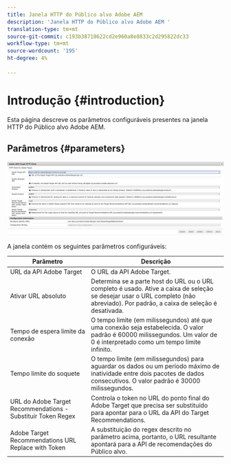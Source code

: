 ```yaml
---
title: Janela HTTP do Público alvo Adobe AEM
description: 'Janela HTTP do Público alvo Adobe AEM '
translation-type: tm+mt
source-git-commit: c193b38718622cd2e960a8e8833c2d295822dc33
workflow-type: tm+mt
source-wordcount: '195'
ht-degree: 4%

---
```



# Introdução {#introduction}

Esta página descreve os parâmetros configuráveis presentes na janela HTTP do Público alvo Adobe AEM.

## Parâmetros {#parameters}

![Público alvo HTTP](assets/httpwindow.png "WindowTarget Janela HTTP")

A janela contém os seguintes parâmetros configuráveis:

| Parâmetro | Descrição |
|---|---|
| URL da API Adobe Target | O URL da API Adobe Target. |
| Ativar URL absoluto | Determina se a parte host do URL ou o URL completo é usado. Ative a caixa de seleção se desejar usar o URL completo (não abreviado). Por padrão, a caixa de seleção é desativada. |
| Tempo de espera limite da conexão | O tempo limite (em milissegundos) até que uma conexão seja estabelecida. O valor padrão é 60000 milissegundos. Um valor de 0 é interpretado como um tempo limite infinito. |
| Tempo limite do soquete | O tempo limite (em milissegundos) para aguardar os dados ou um período máximo de inatividade entre dois pacotes de dados consecutivos. O valor padrão é 30000 milissegundos. |
| URL do Adobe Target Recommendations - Substituir Token Regex | Controla o token no URL do ponto final do Adobe Target que precisa ser substituído para apontar para o URL da API do Target Recommendations. |
| Adobe Target Recommendations URL Replace with Token | A substituição do regex descrito no parâmetro acima, portanto, o URL resultante apontará para a API de recomendações do Público alvo. |
